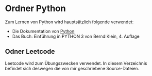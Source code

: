 # Ordner Python 
Zum Lernen von Python wird hauptsätzlich folgende verwendet: 
+ Die Dokumentation von [Python ]( https://docs.python.org/3/)
+ Das Buch: Einführung in PYTHON 3 von Bernd Klein, 4. Auflage
## Odner Leetcode
Leetcode wird zum Übungszwecken verwendet. In diesem Verzeichnis befindet sich deswegen die von mir geschriebene Source-Dateien.
